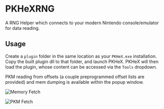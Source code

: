 # PKHeXRNG

A RNG Helper which connects to your modern Nintendo console/emulator for data reading.

## Usage

Create a `plugin` folder in the same location as your `PKHeX.exe` installation. Copy the built plugin dll to that folder, and launch PKHeX. PKHeX will then load the plugin, whose content can be accessed via the `Tools` dropdown.

PKM reading from offsets (a couple preprogrammed offset lists are provided) and mem dumping is available within the popup window.

![Memory Fetch](https://i.imgur.com/XLU0lid.png)

![PKM Fetch](https://i.imgur.com/n4yIHf9.png)
